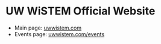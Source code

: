 # UW WiSTEM Official Website

- Main page: [uwwistem.com](uwwistem.com)
- Events page: [uwwistem.com/events](uwwistem.com/events)
